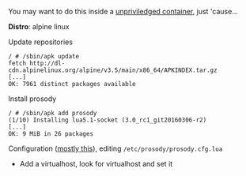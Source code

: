 You may want to do this inside a [unpriviledged container](setup-unprivileged-lxc.md), just 'cause...

**Distro**: alpine linux

Update repositories

    / # /sbin/apk update
    fetch http://dl-cdn.alpinelinux.org/alpine/v3.5/main/x86_64/APKINDEX.tar.gz
    [...]
    OK: 7961 distinct packages available
    
    
Install prosody

    / # /sbin/apk add prosody
    (1/10) Installing lua5.1-socket (3.0_rc1_git20160306-r2)
    [...]
    OK: 9 MiB in 26 packages

Configuration ([mostly this](http://prosody.im/doc/configure)), editing `/etc/prosody/prosody.cfg.lua`

* Add a virtualhost, look for virtualhost and set it

        


